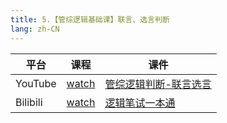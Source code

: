 ```yaml
---
title: 5.【管综逻辑基础课】联言、选言判断
lang: zh-CN
---
```



| 平台       | 课程                                                                                                                               | 课件                                                                                                                                                                                        |
|----------|------------------------------------------------------------------------------------------------------------------------------------|---------------------------------------------------------------------------------------------------------------------------------------------------------------------------------------------|
| YouTube  | [watch](https://www.youtube.com/watch?v=R2EkPDoenbk&list=PLm0MFkgiW1JiOt8shUCMSGDsqFS23k83T&index=5)                                  | [管综逻辑判断-联言选言](../../public/logic/%E9%80%BB%E8%BE%91-%E5%9F%BA%E7%A1%80%E8%AF%BE/pdf/%E7%AE%A1%E7%BB%BC%E9%80%BB%E8%BE%91%E5%88%A4%E6%96%AD%20-%20%E8%81%94%E8%A8%80%E9%80%89%E8%A8%80.pdf)  |
| Bilibili | [watch](https://www.bilibili.com/video/BV1a5W1eeExE?spm_id_from=333.788.videopod.sections&vd_source=752f1f454ebffd32e5dbe02742c48dab) | [逻辑笔试一本通](../../public/logic/%E9%80%BB%E8%BE%91-%E5%9F%BA%E7%A1%80%E8%AF%BE/pdf/1.%E3%80%90%E7%AC%94%E8%AF%95%E4%B8%80%E6%9C%AC%E9%80%9A%E3%80%91%E7%AE%A1%E7%BB%BC-%E9%80%BB%E8%BE%91.pdf) |                                                                                                                                                                                           |



